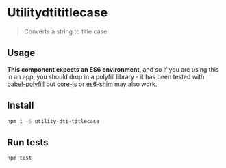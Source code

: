 
# Utilitydtititlecase
> Converts a string to title case

## Usage

**This component expects an ES6 environment**, and so if you are using this in an app,
you should drop in a polyfill library - it has been tested with [babel-polyfill] but
[core-js] or [es6-shim] may also work.

[babel-polyfill]: https://babeljs.io/docs/usage/polyfill/
[core-js]: https://www.npmjs.com/package/core-js
[es6-shim]: https://www.npmjs.com/package/es6-shim

## Install

```bash
npm i -S utility-dti-titlecase
```

## Run tests

```bash
npm test
```
